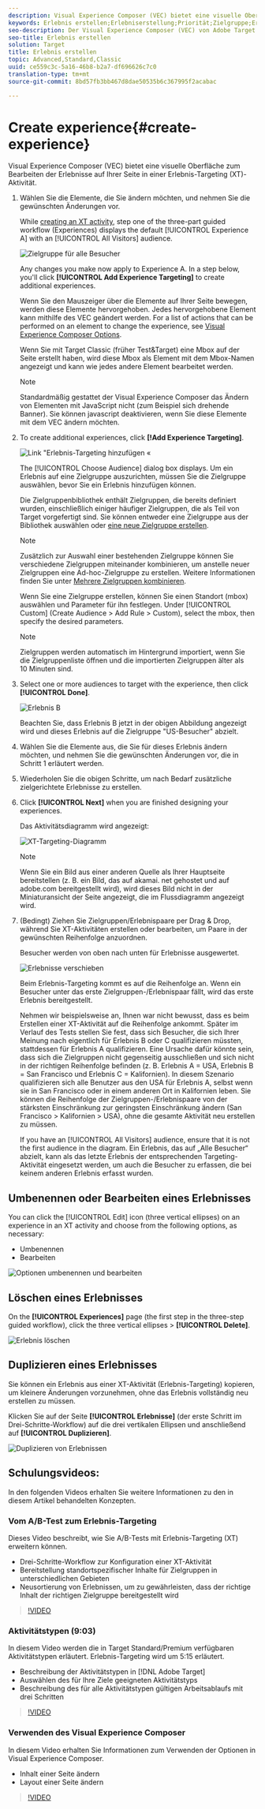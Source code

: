```yaml
---
description: Visual Experience Composer (VEC) bietet eine visuelle Oberfläche zum Bearbeiten der Erlebnisse auf Ihrer Seite in einer Erlebnis-Targeting (XT)-Aktivität.
keywords: Erlebnis erstellen;Erlebniserstellung;Priorität;Zielgruppe;Erlebnis;Visual Experience Composer
seo-description: Der Visual Experience Composer (VEC) von Adobe Target bietet eine visuelle Schnittstelle zum Bearbeiten der Erlebnisse auf Ihrer Seite in einer Erlebnis-Targeting (XT)-Aktivität.
seo-title: Erlebnis erstellen
solution: Target
title: Erlebnis erstellen
topic: Advanced,Standard,Classic
uuid: ce559c3c-5a16-46b8-b2a7-df696626c7c0
translation-type: tm+mt
source-git-commit: 8bd57fb3bb467d8dae50535b6c367995f2acabac

---
```



# Create experience{#create-experience}

Visual Experience Composer (VEC) bietet eine visuelle Oberfläche zum Bearbeiten der Erlebnisse auf Ihrer Seite in einer Erlebnis-Targeting (XT)-Aktivität.

1. Wählen Sie die Elemente, die Sie ändern möchten, und nehmen Sie die gewünschten Änderungen vor.

   While [creating an XT activity](/help/c-activities/t-experience-target/t-xt-create/xt-create.md), step one of the three-part guided workflow (Experiences) displays the default [!UICONTROL Experience A] with an [!UICONTROL All Visitors] audience.

   ![Zielgruppe für alle Besucher](/help/c-activities/t-experience-target/t-xt-create/assets/all-visitors.png)

   Any changes you make now apply to Experience A. In a step below, you'll click **[!UICONTROL Add Experience Targeting]** to create additional experiences.

   Wenn Sie den Mauszeiger über die Elemente auf Ihrer Seite bewegen, werden diese Elemente hervorgehoben. Jedes hervorgehobene Element kann mithilfe des VEC geändert werden. For a list of actions that can be performed on an element to change the experience, see [Visual Experience Composer Options](/help/c-experiences/c-visual-experience-composer/viztarget-options.md).

   Wenn Sie mit Target Classic (früher Test&amp;Target) eine Mbox auf der Seite erstellt haben, wird diese Mbox als Element mit dem Mbox-Namen angezeigt und kann wie jedes andere Element bearbeitet werden.

   >[!NOTE]
   >
   >Standardmäßig gestattet der Visual Experience Composer das Ändern von Elementen mit JavaScript nicht (zum Beispiel sich drehende Banner). Sie können javascript deaktivieren, wenn Sie diese Elemente mit dem VEC ändern möchten.

1. To create additional experiences, click **[!Add Experience Targeting]**.

   ![Link "Erlebnis-Targeting hinzufügen «](/help/c-activities/t-experience-target/t-xt-create/assets/add-experience-targeting.png)

   The [!UICONTROL Choose Audience] dialog box displays. Um ein Erlebnis auf eine Zielgruppe auszurichten, müssen Sie die Zielgruppe auswählen, bevor Sie ein Erlebnis hinzufügen können.

   Die Zielgruppenbibliothek enthält Zielgruppen, die bereits definiert wurden, einschließlich einiger häufiger Zielgruppen, die als Teil von Target vorgefertigt sind. Sie können entweder eine Zielgruppe aus der Bibliothek auswählen oder [eine neue Zielgruppe erstellen](../../../c-target/c-audiences/audiences.md#concept_65BE870D290E412D8BBF557EEA67C271).

   >[!NOTE]
   >
   >Zusätzlich zur Auswahl einer bestehenden Zielgruppe können Sie verschiedene Zielgruppen miteinander kombinieren, um anstelle neuer Zielgruppen eine Ad-hoc-Zielgruppe zu erstellen. Weitere Informationen finden Sie unter [Mehrere Zielgruppen kombinieren](../../../c-target/combining-multiple-audiences.md#concept_A7386F1EA4394BD2AB72399C225981E5).

   Wenn Sie eine Zielgruppe erstellen, können Sie einen Standort (mbox) auswählen und Parameter für ihn festlegen. Under [!UICONTROL Custom] (Create Audience &gt; Add Rule &gt; Custom), select the mbox, then specify the desired parameters.

   >[!NOTE]
   >
   >Zielgruppen werden automatisch im Hintergrund importiert, wenn Sie die Zielgruppenliste öffnen und die importierten Zielgruppen älter als 10 Minuten sind.

1. Select one or more audiences to target with the experience, then click **[!UICONTROL Done]**.

   ![Erlebnis B](/help/c-activities/t-experience-target/t-xt-create/assets/experience-b.png)

   Beachten Sie, dass Erlebnis B jetzt in der obigen Abbildung angezeigt wird und dieses Erlebnis auf die Zielgruppe "US-Besucher" abzielt.

1. Wählen Sie die Elemente aus, die Sie für dieses Erlebnis ändern möchten, und nehmen Sie die gewünschten Änderungen vor, die in Schritt 1 erläutert werden.

1. Wiederholen Sie die obigen Schritte, um nach Bedarf zusätzliche zielgerichtete Erlebnisse zu erstellen.

1. Click **[!UICONTROL Next]** when you are finished designing your experiences.

   Das Aktivitätsdiagramm wird angezeigt:

   ![XT-Targeting-Diagramm](/help/c-activities/t-experience-target/t-xt-create/assets/xt_diagram-new.png)

   >[!NOTE]
   >
   >Wenn Sie ein Bild aus einer anderen Quelle als Ihrer Hauptseite bereitstellen (z. B. ein Bild, das auf akamai. net gehostet und auf adobe.com bereitgestellt wird), wird dieses Bild nicht in der Miniaturansicht der Seite angezeigt, die im Flussdiagramm angezeigt wird.

1. (Bedingt) Ziehen Sie Zielgruppen/Erlebnispaare per Drag &amp; Drop, während Sie XT-Aktivitäten erstellen oder bearbeiten, um Paare in der gewünschten Reihenfolge anzuordnen.

   Besucher werden von oben nach unten für Erlebnisse ausgewertet.

   ![Erlebnisse verschieben](/help/c-activities/t-experience-target/t-xt-create/assets/move_experiences-new.png)

   Beim Erlebnis-Targeting kommt es auf die Reihenfolge an. Wenn ein Besucher unter das erste Zielgruppen-/Erlebnispaar fällt, wird das erste Erlebnis bereitgestellt.

   Nehmen wir beispielsweise an, Ihnen war nicht bewusst, dass es beim Erstellen einer XT-Aktivität auf die Reihenfolge ankommt. Später im Verlauf des Tests stellen Sie fest, dass sich Besucher, die sich Ihrer Meinung nach eigentlich für Erlebnis B oder C qualifizieren müssten, stattdessen für Erlebnis A qualifizieren. Eine Ursache dafür könnte sein, dass sich die Zielgruppen nicht gegenseitig ausschließen und sich nicht in der richtigen Reihenfolge befinden (z. B. Erlebnis A = USA, Erlebnis B = San Francisco und Erlebnis C = Kalifornien). In diesem Szenario qualifizieren sich alle Benutzer aus den USA für Erlebnis A, selbst wenn sie in San Francisco oder in einem anderen Ort in Kalifornien leben. Sie können die Reihenfolge der Zielgruppen-/Erlebnispaare von der stärksten Einschränkung zur geringsten Einschränkung ändern (San Francisco &gt; Kalifornien &gt; USA), ohne die gesamte Aktivität neu erstellen zu müssen.

   If you have an [!UICONTROL All Visitors] audience, ensure that it is not the first audience in the diagram. Ein Erlebnis, das auf „Alle Besucher“ abzielt, kann als das letzte Erlebnis der entsprechenden Targeting-Aktivität eingesetzt werden, um auch die Besucher zu erfassen, die bei keinem anderen Erlebnis erfasst wurden.

## Umbenennen oder Bearbeiten eines Erlebnisses

You can click the [!UICONTROL Edit] icon (three vertical ellipses) on an experience in an XT activity and choose from the following options, as necessary:

* Umbenennen
* Bearbeiten

![Optionen umbenennen und bearbeiten](/help/c-activities/t-experience-target/t-xt-create/assets/experience_edit-new.png)

## Löschen eines Erlebnisses

On the **[!UICONTROL Experiences]** page (the first step in the three-step guided workflow), click the three vertical ellipses &gt; **[!UICONTROL Delete]**.

![Erlebnis löschen](/help/c-activities/t-experience-target/t-xt-create/assets/delete-experience.png)

## Duplizieren eines Erlebnisses

Sie können ein Erlebnis aus einer XT-Aktivität (Erlebnis-Targeting) kopieren, um kleinere Änderungen vorzunehmen, ohne das Erlebnis vollständig neu erstellen zu müssen.

Klicken Sie auf der Seite **[!UICONTROL Erlebnisse]** (der erste Schritt im Drei-Schritte-Workflow) auf die drei vertikalen Ellipsen und anschließend auf **[!UICONTROL Duplizieren]**.

![Duplizieren von Erlebnissen](/help/c-activities/t-experience-target/t-xt-create/assets/duplicate_experience-new.png)

## Schulungsvideos:

In den folgenden Videos erhalten Sie weitere Informationen zu den in diesem Artikel behandelten Konzepten.

### Vom A/B-Test zum Erlebnis-Targeting

Dieses Video beschreibt, wie Sie A/B-Tests mit Erlebnis-Targeting (XT) erweitern können.

* Drei-Schritte-Workflow zur Konfiguration einer XT-Aktivität
* Bereitstellung standortspezifischer Inhalte für Zielgruppen in unterschiedlichen Gebieten
* Neusortierung von Erlebnissen, um zu gewährleisten, dass der richtige Inhalt der richtigen Zielgruppe bereitgestellt wird

>[!VIDEO](https://video.tv.adobe.com/v/22418/?captions=ger)

### Aktivitätstypen (9:03)

In diesem Video werden die in Target Standard/Premium verfügbaren Aktivitätstypen erläutert. Erlebnis-Targeting wird um 5:15 erläutert.

* Beschreibung der Aktivitätstypen in [!DNL Adobe Target]
* Auswählen des für Ihre Ziele geeigneten Aktivitätstyps
* Beschreibung des für alle Aktivitätstypen gültigen Arbeitsablaufs mit drei Schritten

>[!VIDEO](https://video.tv.adobe.com/v/17386?captions=ger)

### Verwenden des Visual Experience Composer

In diesem Video erhalten Sie Informationen zum Verwenden der Optionen in Visual Experience Composer.

* Inhalt einer Seite ändern
* Layout einer Seite ändern

>[!VIDEO](https://video.tv.adobe.com/v/17399?captions=ger)